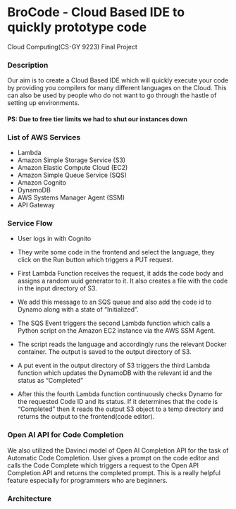 # BroCode - Cloud Based IDE to quickly prototype code
Cloud Computing(CS-GY 9223) Final Project


### Description
Our aim is to create a Cloud Based IDE which will quickly execute your code by providing you compilers for many different languages on the Cloud. This can also be used by people who do not want to go through the hastle of setting up environments. 


#### PS: Due to free tier limits we had to shut our instances down 


### List of AWS Services
- Lambda
- Amazon Simple Storage Service (S3)
- Amazon Elastic Compute Cloud (EC2)
- Amazon Simple Queue Service (SQS)
- Amazon Cognito
- DynamoDB
- AWS Systems Manager Agent (SSM)
- API Gateway

### Service Flow
- User logs in with Cognito

- They write some code in the frontend and select the language, they click on the Run button which triggers a PUT request.

- First Lambda Function receives the request, it adds the code body and assigns a random uuid generator to it. It also creates a file with the code in the input directory of S3.

- We add this message to an SQS queue and also add the code id to Dynamo along with a state of “Initialized”.

- The SQS Event triggers the second Lambda function which calls a Python script on the Amazon EC2 instance via the AWS SSM Agent.

- The script reads the language and accordingly runs the relevant Docker container. The output is saved to the output directory of S3.

- A put event in the output directory of S3 triggers the third Lambda function which updates the DynamoDB with the relevant id and the status as “Completed”

- After this the fourth Lambda function continuously checks Dynamo for the requested Code ID and its status. If it determines that the code is “Completed” then it reads the output S3 object to a temp directory and returns the output to the frontend(code editor).

### Open AI API for Code Completion

We also utilized the Davinci model of Open AI Completion API for the task of Automatic Code Completion.
User gives a prompt on the code editor and calls the Code Complete which triggers a request to the Open API Completion API and returns the completed prompt.
This is a really helpful feature especially for programmers who are beginners.



### Architecture

